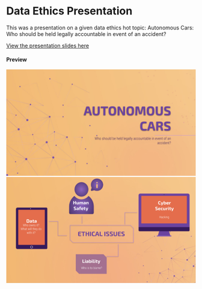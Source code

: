 # Data Ethics Presentation

This was a presentation on a given data ethics hot topic: 
  Autonomous Cars: Who should be held legally accountable in event of an accident?

[View the presentation slides here](https://rhi-batstone.github.io./#/)

#### Preview
![](/images/slide1.png)
![](/images/slide6.png)

